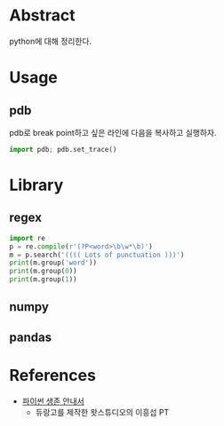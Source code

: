 # Abstract

python에 대해 정리한다.

# Usage

## pdb

pdb로 break point하고 싶은 라인에 다음을 복사하고 실행하자.

```python
import pdb; pdb.set_trace()
```
# Library

## regex

```python
import re
p = re.compile(r'(?P<word>\b\w*\b)')
m = p.search('(((( Lots of punctuation )))')
print(m.group('word'))
print(m.group(0))
print(m.group(1))
```

## numpy

## pandas

# References

* [파이썬 생존 안내서](https://www.slideshare.net/sublee/ss-67589513)
  * 듀랑고를 제작한 왓스튜디오의 이흥섭 PT

